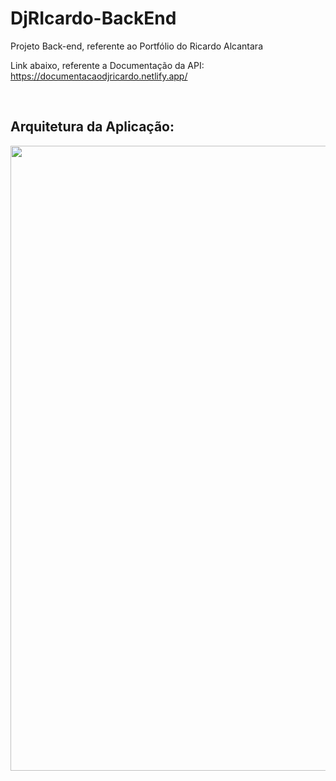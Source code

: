 # DjRIcardo-BackEnd
Projeto Back-end, referente ao Portfólio do Ricardo Alcantara

Link abaixo, referente a Documentação da API:<br>
https://documentacaodjricardo.netlify.app/

<br>

## Arquitetura da Aplicação:
<img width="1000" src="https://i.imgur.com/KWpEJT1.png">